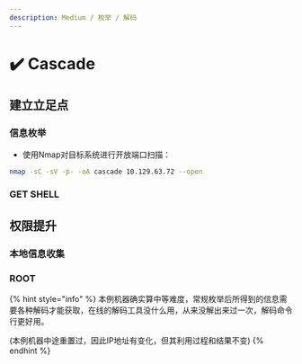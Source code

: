 ```yaml
---
description: Medium / 枚举 / 解码
---
```


# ✔️ Cascade

## 建立立足点

### 信息枚举

* 使用Nmap对目标系统进行开放端口扫描：

```bash
nmap -sC -sV -p- -oA cascade 10.129.63.72 --open
```









### GET SHELL









## 权限提升

### 本地信息收集









### ROOT















{% hint style="info" %}
本例机器确实算中等难度，常规枚举后所得到的信息需要各种解码才能获取，在线的解码工具没什么用，从来没解出来过一次，解码命令行更好用。

(本例机器中途重置过，因此IP地址有变化，但其利用过程和结果不变)
{% endhint %}
